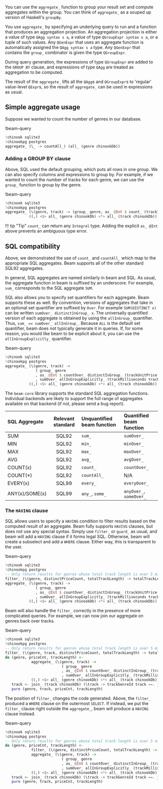 You can use the `aggregate_` function to group your result set and compute
aggregates within the group. You can think of `aggregate_` as a souped up
version of Haskell's `groupBy`.

You use `aggregate_` by specifying an underlying query to run and a function
that produces an aggregation projection. An aggregation projection is either a
value of type `QAgg syntax s a`, a value of type `QGroupExpr syntax s a`, or a
tuple of such values. Any `QGenExpr` that uses an aggregate function is
automatically assigned the `QAgg syntax s a` type. Any `QGenExpr` that contains
the `group_` combinator is given the type `QGroupExpr`.

During query generation, the expressions of type `QGroupExpr` are added to the
`GROUP BY` clause, and expressions of type `QAgg` are treated as aggregation to
be computed.

The result of the `aggregate_` lifts all the `QAgg`s and `QGroupExpr`s to
'regular' value-level `QExpr`s, so the result of `aggregate_` can be used in
expressions as usual.

## Simple aggregate usage

Suppose we wanted to count the number of genres in our database.

!beam-query
```haskell
!chinook sqlite3
!chinookpg postgres
aggregate_ (\_ -> countAll_) (all_ (genre chinookDb))
```

### Adding a GROUP BY clause

Above, SQL used the default grouping, which puts all rows in one group. We can
also specify columns and expressions to group by. For example, if we wanted to
count the number of tracks for each genre, we can use the `group_` function to
group by the genre.

!beam-query
```haskell
!chinook sqlite3
!chinookpg postgres
aggregate_ (\(genre, track) -> (group_ genre, as_ @Int $ count_ (trackId track)))
           ((,) <$> all_ (genre chinookDb) <*> all_ (track chinookDb))
```

!!! tip "Tip"
    `count_` can return any `Integral` type. Adding the explicit `as_ @Int` above 
    prevents an ambiguous type error.

## SQL compatibility

Above, we demonstrated the use of `count_` and `countAll_` which map to the
appropriate SQL aggregates. Beam supports all of the other standard SQL92
aggregates.

In general, SQL aggregates are named similarly in beam and SQL. As usual, the
aggregate function in beam is suffixed by an underscore. For example, `sum_`
corresponds to the SQL aggregate `SUM`.

SQL also allows you to specify set quantifiers for each aggregate. Beam supports
these as well. By convention, versions of aggregates that take in an optional
set quantifier are suffixed by `Over`. For example `SUM(DISTINCT x)` can be
written `sumOver_ distinctInGroup_ x`. The universally quantified version of
each aggregate is obtained by using the `allInGroup_` quantifier. Thus, `sum_ ==
sumOver_ allInGroup_`. Because `ALL` is the default set quantifier, beam does
not typically generate it in queries. If, for some reason, you would like beam
to be explicit about it, you can use the `allInGroupExplicitly_` quantifier.

!beam-query
```haskell
!chinook sqlite3
!chinookpg postgres
aggregate_ (\(genre, track) ->
              ( group_ genre
              , as_ @Int $ countOver_ distinctInGroup_ (trackUnitPrice track)
              , sumOver_ allInGroupExplicitly_ (trackMilliseconds track) `div_` 1000 )) $
           ((,) <$> all_ (genre chinookDb) <*> all_ (track chinookDb))
```

The `beam-core` library supports the standard SQL aggregation functions.
Individual backends are likely to support the full range of aggregates available
on that backend (if not, please send a bug report).


| SQL Aggregate       | Relevant standard | Unquantified beam function   | Quantified beam function   |
| :------------------ | :---------------: | :--------------------------- | :------------------------- |
| SUM                 | SQL92             | `sum_`                       | `sumOver_`                 |
| MIN                 | SQL92             | `min_`                       | `minOver_`                 |
| MAX                 | SQL92             | `max_`                       | `maxOver_`                 |
| AVG                 | SQL92             | `avg_`                       | `avgOver_`                 |
| COUNT(x)            | SQL92             | `count_`                     | `countOver_`               |
| COUNT(*)            | SQL92             | `countAll_`                  | N/A                        |
| EVERY(x)            | SQL99             | `every_`                     | `everyOver_`               |
| ANY(x)/SOME(x)      | SQL99             | `any_`, `some_`              | `anyOver_`, `someOver_`    |

### The `HAVING` clause

SQL allows users to specify a `HAVING` condition to filter results based on the
computed result of an aggregate. Beam fully supports `HAVIVG` clauses, but does
not use any special syntax. Simply use `filter_` or `guard_` as usual, and beam
will add a `HAVING` clause if it forms legal SQL. Otherwise, beam will create a
subselect and add a `WHERE` clause. Either way, this is transparent to the user.

!beam-query
```haskell
!chinook sqlite3
!chinookpg postgres
-- Only return results for genres whose total track length is over 5 minutes
filter_ (\(genre, distinctPriceCount, totalTrackLength) -> totalTrackLength >=. 300000) $
aggregate_ (\(genre, track) ->
              ( group_ genre
              , as_ @Int $ countOver_ distinctInGroup_ (trackUnitPrice track)
              , sumOver_ allInGroupExplicitly_ (trackMilliseconds track) `div_` 1000 )) $
           ((,) <$> all_ (genre chinookDb) <*> all_ (track chinookDb))
```

Beam will also handle the `filter_` correctly in the presence of more
complicated queries. For example, we can now join our aggregate on genres back
over tracks.

!beam-query
```haskell
!chinook sqlite3
!chinookpg postgres
-- Only return results for genres whose total track length is over 5 minutes
filter_ (\(genre, track, distinctPriceCount, totalTrackLength) -> totalTrackLength >=. 300000) $
do (genre, priceCnt, trackLength) <-
            aggregate_ (\(genre, track) ->
                          ( group_ genre
                          , as_ @Int $ countOver_ distinctInGroup_ (trackUnitPrice track)
                          , sumOver_ allInGroupExplicitly_ (trackMilliseconds track) `div_` 1000 )) $
            ((,) <$> all_ (genre chinookDb) <*> all_ (track chinookDb))
   track <- join_ (track chinookDb) (\track -> trackGenreId track ==. just_ (pk genre))
   pure (genre, track, priceCnt, trackLength)
```

The position of `filter_` changes the code generated. Above, the `filter_`
produced a `WHERE` clause on the outermost `SELECT`. If instead, we put the
`filter_` clause right outside the `aggregate_`, beam will produce a `HAVING` clause instead.

!beam-query
```haskell
!chinook sqlite3
!chinookpg postgres
-- Only return results for genres whose total track length is over 5 minutes
do (genre, priceCnt, trackLength) <-
            filter_ (\(genre, distinctPriceCount, totalTrackLength) -> totalTrackLength >=. 300000) $
            aggregate_ (\(genre, track) ->
                          ( group_ genre
                          , as_ @Int $ countOver_ distinctInGroup_ (trackUnitPrice track)
                          , sumOver_ allInGroupExplicitly_ (trackMilliseconds track) `div_` 1000 )) $
            ((,) <$> all_ (genre chinookDb) <*> all_ (track chinookDb))
   track <- join_ (track chinookDb) (\track -> trackGenreId track ==. just_ (pk genre))
   pure (genre, track, priceCnt, trackLength)
```
